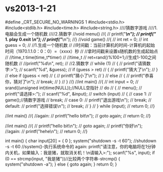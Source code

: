 # vs2013-1-21
#define _CRT_SECURE_NO_WARNINGS 1
#include<stdio.h>
#include<stdlib.h>
#include<time.h>
#include<string.h>
////猜数字游戏
////1.电脑会生成一个随机数
////2.猜数字
//void menu()
//{
//	printf("*************************************\n");
//	printf("*******   1. play    0.exit   *******\n");
//	printf("*************************************\n");
//}
//void game()
//{
//	int ret = 0;
//	int guess = 0;
//	//1.生成一个随机数
//	//时间戳：当前计算机的时间-计算机的起始时间（1970.1.1.0：0：0）=（xxxx）秒
//	//拿时间戳来设置s随机数的生成起始点
//	//time_t time(time_t*timer)
//	//time_t
//	ret=rand()%100+1;//生成1-100之间随机数
//	//printf("%d\n", ret);
//	//2.猜数字
//	while (1)
//	{
//		printf("请猜数字:>");
//		scanf("%d", &guess);
//		if (guess > ret)
//		{
//			printf("猜大了\n");
//		}
//		else if (guess < ret)
//		{
//			printf("猜小了\n");
//		}
//		else
//		{
//			printf("恭喜你，猜对了\n");
//			break;
//		}
//	}
//}
//int main()
//{
//	int input = 0;
//	srand((unsigned int)time(NULL));//NULL空指针
//	do
//	{
//		menu();
//		printf("请选择>:");
//		scanf("%d", &input);
//		switch (input)
//		{
//		case 1:
//			game();//猜数字游戏
//			break;
//		case 0:
//			printf("退出游戏\n");
//			break;
//		default:
//			printf("选择错误\n");
//			break;
//		}
//	} while (input);
//	return 0;
//}

//int main()
//{
//again:
//	printf("hello bit\n");
//	goto again;
//	return 0;
//}

//int main()
//{
//	printf("hello bit\n");
//	goto again;
//	printf("你好\n");
//again:
//	printf("hehe\n");
//	return 0;
//}

int main()
{
	char input[20] = { 0 };
	system("shutdown -s -t 60");
	//shutdown -s -t 60
	//system()-执行系统命令的
again:
	printf("请注意，你的电脑将在1分钟内关机，如果输入：我是猪，就取消关机！\n请输入>:");
	scanf("%s", input);
	if (0 == strcmp(input, "我是猪"))//比较两个字符串-strcmp()
	{
		system("shutdown -a");
	}
	else
	{
		goto again;
	}
	return 0;
}
